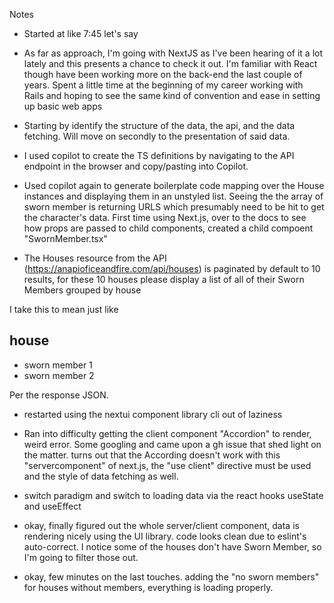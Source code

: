 Notes

- Started at like 7:45 let's say

- As far as approach, I'm going with NextJS as I've been hearing of it a lot lately and this presents a chance to check it out.
I'm familiar with React though have been working more on the back-end the last couple of years. Spent a little time at the beginning of my career working with Rails and hoping to see the same kind of convention and ease in setting up basic web apps 

- Starting by identify the structure of the data, the api, and the data fetching. Will move on secondly to the presentation of said data. 

- I used copilot to create the TS definitions by navigating to the API endpoint in the browser and copy/pasting into Copilot. 

- Used copilot again to generate boilerplate code mapping over the House instances and displaying them in an unstyled list. Seeing the the array of sworn member is returning URLS which presumably need to be hit to get the character's data. First time using Next.js, over to the docs to see how props are passed to child components, created a child compoent "SwornMember.tsx"

- The Houses resource from the API (https://anapioficeandfire.com/api/houses) is paginated by default to 10 results, for these 10 houses please display a list of all of their Sworn Members grouped by house

I take this to mean just like 

house
-----

- sworn member 1
- sworn member 2

Per the response JSON. 

- restarted using the nextui component library cli out of laziness


- Ran into difficulty getting the client component "Accordion" to render, weird error. Some googling and came upon a gh issue
that shed light on the matter. turns out that the According doesn't work with this "servercomponent" of next.js, the 
"use client" directive must be used and the style of data fetching as well. 

- switch paradigm and switch to loading data via the react hooks useState and useEffect  


- okay, finally figured out the whole server/client component, data is rendering nicely using the UI library. code looks clean due to eslint's auto-correct. I notice some of the houses don't have Sworn Member, so I'm going to filter those out. 


- okay, few minutes on the last touches. adding the "no sworn members" for houses without members, everything is loading properly. 